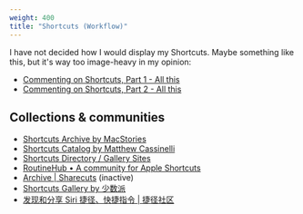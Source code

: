 ```yaml
---
weight: 400
title: "Shortcuts (Workflow)"
---
```


I have not decided how I would display my Shortcuts. Maybe something like this, but it's way too image-heavy in my opinion:

- [Commenting on Shortcuts, Part 1 - All this](https://leancrew.com/all-this/2020/01/commenting-on-shortcuts-part-1/)
- [Commenting on Shortcuts, Part 2 - All this](https://leancrew.com/all-this/2020/01/commenting-on-shortcuts-part-2/)

## Collections & communities

- [Shortcuts Archive by MacStories](https://www.macstories.net/shortcuts/)
- [Shortcuts Catalog by Matthew Cassinelli](https://matthewcassinelli.com/sirishortcuts/)
- [Shortcuts Directory / Gallery Sites](https://shortcuts.directory/gallerysites/)
- [RoutineHub • A community for Apple Shortcuts](https://routinehub.co/)
- [Archive | Sharecuts](https://sharecuts.app/) \(inactive\)
- [Shortcuts Gallery by 少数派](https://shortcuts.sspai.com/)
- [发现和分享 Siri 捷径、快捷指令 | 捷径社区](https://sharecuts.cn/)
